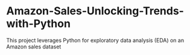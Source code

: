 # Amazon-Sales-Unlocking-Trends-with-Python
This project leverages Python for exploratory data analysis (EDA) on an Amazon sales dataset
